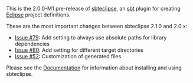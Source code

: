 This is the 2.0.0-M1 pre-release of [sbteclipse](https://github.com/typesafehub/sbteclipse/), an [sbt](https://github.com/harrah/xsbt/) plugin for creating [Eclipse](http://www.eclipse.org/) project definitions.

These are the most important changes between sbteclipse 2.1.0 and 2.0.x:

* [Issue #79](https://github.com/typesafehub/sbteclipse/issues/79): Add setting to always use absolute paths for library dependencies
* [Issue #80](https://github.com/typesafehub/sbteclipse/issues/80): Add setting for different target directories
* [Issue #52](https://github.com/typesafehub/sbteclipse/issues/52): Customization of generated files

Please see the [Documentation](http://github.com/typesafehub/sbteclipse/wiki/) for information about installing and using sbteclipse.
